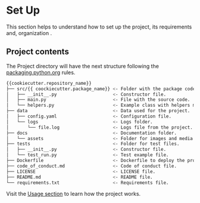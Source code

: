 # Set Up

This section helps to understand how to set up the project, its requirements and, organization .


## Project contents

The Project directory will have the next structure following the [packaging.python.org](https://packaging.python.org/en/latest/tutorials/packaging-projects/?highlight=src#a-simple-project) rules.

``` bash title="Contents"
{{cookiecutter.repository_name}}
├── src/{{ coockiecutter.package_name}} <- Folder with the package code files.
│   ├── __init__.py                     <- Constructor file.
│   ├── main.py                         <- File with the source code.
│   └── helpers.py                      <- Example class with helpers methods.
├── data                                <- Data used for the project.
│   ├── config.yaml                     <- Configuration file.
│   └── logs                            <- Logs folder.
│       └── file.log                    <- Logs file from the project.
├── docs                                <- Documentation folder.
│   └── assets                          <- Folder for images and media.
├── tests                               <- Folder for test files.
│   ├── __init__.py                     <- Constructor file.
│   └── test_run.py                     <- Test example file.
├── Dockerfile                          <- Dockerfile to deploy the project.
├── code_of_conduct.md                  <- Code of conduct file.
├── LICENSE                             <- LICENSE file.
├── README.md                           <- README file.
└── requirements.txt                    <- Requirements file.
```

Visit the [Usage section](/user-guide/usage/) to learn how the project works.